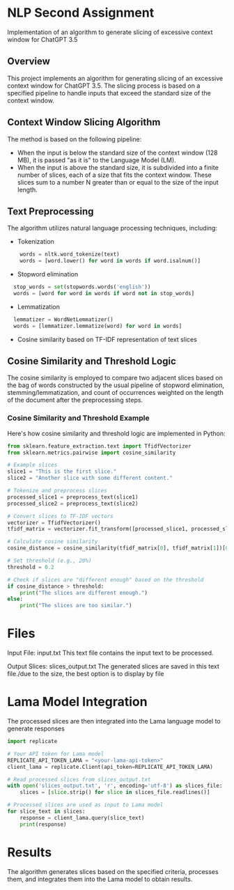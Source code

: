 # NLP Second Assignment
Implementation of an algorithm to generate slicing of excessive context window for ChatGPT 3.5

## Overview

This project implements an algorithm for generating slicing of an excessive context window for ChatGPT 3.5. The slicing process is based on a specified pipeline to handle inputs that exceed the standard size of the context window.

## Context Window Slicing Algorithm

The method is based on the following pipeline:

- When the input is below the standard size of the context window (128 MB), it is passed "as it is" to the Language Model (LM).
- When the input is above the standard size, it is subdivided into a finite number of slices, each of a size that fits the context window. These slices sum to a number N greater than or equal to the size of the input length.

## Text Preprocessing

The algorithm utilizes natural language processing techniques, including:

- Tokenization
```python
    words = nltk.word_tokenize(text)
    words = [word.lower() for word in words if word.isalnum()]
```
- Stopword elimination
```python
  stop_words = set(stopwords.words('english'))
  words = [word for word in words if word not in stop_words]
```
- Lemmatization
```python
  lemmatizer = WordNetLemmatizer()
  words = [lemmatizer.lemmatize(word) for word in words]
```
- Cosine similarity based on TF-IDF representation of text slices

## Cosine Similarity and Threshold Logic

The cosine similarity is employed to compare two adjacent slices based on the bag of words constructed by the usual pipeline of stopword elimination, stemming/lemmatization, and count of occurrences weighted on the length of the document after the preprocessing steps.

### Cosine Similarity and Threshold Example

Here's how cosine similarity and threshold logic are implemented in Python:

```python
from sklearn.feature_extraction.text import TfidfVectorizer
from sklearn.metrics.pairwise import cosine_similarity

# Example slices
slice1 = "This is the first slice."
slice2 = "Another slice with some different content."

# Tokenize and preprocess slices
processed_slice1 = preprocess_text(slice1)
processed_slice2 = preprocess_text(slice2)

# Convert slices to TF-IDF vectors
vectorizer = TfidfVectorizer()
tfidf_matrix = vectorizer.fit_transform([processed_slice1, processed_slice2])

# Calculate cosine similarity
cosine_distance = cosine_similarity(tfidf_matrix[0], tfidf_matrix[1])[0][0]

# Set threshold (e.g., 20%)
threshold = 0.2

# Check if slices are "different enough" based on the threshold
if cosine_distance > threshold:
    print("The slices are different enough.")
else:
    print("The slices are too similar.")
```


# Files
Input File: input.txt
This text file contains the input text to be processed.

Output Slices: slices_output.txt
The generated slices are saved in this text file./due to the size, the best option is to display by file

# Lama Model Integration
The processed slices are then integrated into the Lama language model to generate responses
````python
import replicate

# Your API token for Lama model
REPLICATE_API_TOKEN_LAMA = "<your-lama-api-token>"
client_lama = replicate.Client(api_token=REPLICATE_API_TOKEN_LAMA)

# Read processed slices from slices_output.txt
with open('slices_output.txt', 'r', encoding='utf-8') as slices_file:
    slices = [slice.strip() for slice in slices_file.readlines()]

# Processed slices are used as input to Lama model
for slice_text in slices:
    response = client_lama.query(slice_text)
    print(response)
````
# Results
The algorithm generates slices based on the specified criteria, processes them, and integrates them into the Lama model to obtain results. 



